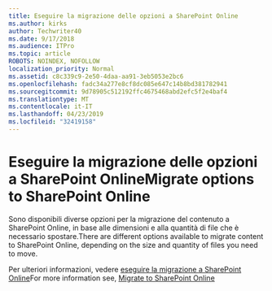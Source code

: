 ```yaml
---
title: Eseguire la migrazione delle opzioni a SharePoint Online
ms.author: kirks
author: Techwriter40
ms.date: 9/17/2018
ms.audience: ITPro
ms.topic: article
ROBOTS: NOINDEX, NOFOLLOW
localization_priority: Normal
ms.assetid: c8c339c9-2e50-4daa-aa91-3eb5053e2bc6
ms.openlocfilehash: fadc34a277e8cf8dc085e647c14b8bd381782941
ms.sourcegitcommit: 9d78905c512192ffc4675468abd2efc5f2e4baf4
ms.translationtype: MT
ms.contentlocale: it-IT
ms.lasthandoff: 04/23/2019
ms.locfileid: "32419158"
---
```

# <a name="migrate-options-to-sharepoint-online"></a><span data-ttu-id="e5348-102">Eseguire la migrazione delle opzioni a SharePoint Online</span><span class="sxs-lookup"><span data-stu-id="e5348-102">Migrate options to SharePoint Online</span></span>

<span data-ttu-id="e5348-103">Sono disponibili diverse opzioni per la migrazione del contenuto a SharePoint Online, in base alle dimensioni e alla quantità di file che è necessario spostare.</span><span class="sxs-lookup"><span data-stu-id="e5348-103">There are different options available to migrate content to SharePoint Online, depending on the size and quantity of files you need to move.</span></span>
  
<span data-ttu-id="e5348-104">Per ulteriori informazioni, vedere [eseguire la migrazione a SharePoint Online](https://go.microsoft.com/fwlink/?linkid-2022029)</span><span class="sxs-lookup"><span data-stu-id="e5348-104">For more information see, [Migrate to SharePoint Online](https://go.microsoft.com/fwlink/?linkid-2022029)</span></span>
  

